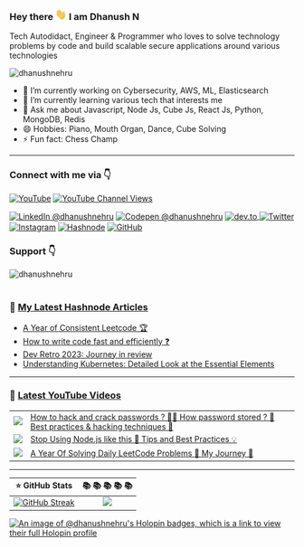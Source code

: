 ### <p>Hey there <img src="https://raw.githubusercontent.com/DhanushNehru/DhanushNehru/master/assets/wave.gif" width="20px" height="20px"/> I am Dhanush N</p> 

Tech Autodidact, Engineer & Programmer who loves to solve technology problems by code and build scalable secure applications around various technologies

<p align="left"> <img src="https://komarev.com/ghpvc/?username=dhanushnehru&label=Profile%20views&color=0e75b6&style=flat" alt="dhanushnehru" /> </p>

- 🔭 I’m currently working on Cybersecurity, AWS, ML, Elasticsearch
- 🌱 I’m currently learning various tech that interests me
- 💬 Ask me about Javascript, Node Js, Cube Js, React Js, Python, MongoDB, Redis
- 😄 Hobbies: Piano, Mouth Organ, Dance, Cube Solving
- ⚡ Fun fact: Chess Champ

---

### Connect with me via 👇
<p align="left">

[![YouTube](https://img.shields.io/badge/YouTube-%23FF0000.svg?style=for-the-badge&logo=YouTube&logoColor=white)](https://youtube.com/@dhanushnehru/?sub_confirmation=1)
[![YouTube Channel Views](https://img.shields.io/youtube/channel/views/UCkPSG_rUGJqAXmcajZ0mNMw)](https://youtube.com/@dhanushnehru/?sub_confirmation=1)

<a href="https://www.linkedin.com/in/dhanushnehru/"><img alt="LinkedIn @dhanushnehru" align="center" src="https://img.shields.io/badge/LINKEDIN-gray.svg?colorA=6A788D&colorB=0072b1&style=for-the-badge" /></a>
<a href="https://codepen.io/dhanushnehru" target="blank"><img alt="Codepen @dhanushnehru" align="center" src="https://img.shields.io/badge/CODEPEN-gray.svg?colorA=FF5733&colorB=152437&style=for-the-badge" /></a>
<a href="https://dev.to/dhanushnehru" target="blank"><img align="center" src="https://img.shields.io/badge/DEV.TO-black.svg?colorA=F6F8FA&colorB=80DBDD&style=for-the-badge" alt="dev.to"/>
<a href="https://twitter.com/Dhanush_Nehru" target="blank"><img alt="Twitter" align="center" src="https://img.shields.io/badge/TWITTER-blue.svg?colorA=12A4DB&colorB=1D9BF0&style=for-the-badge" /></a>
<a href="https://instagram.com/dhanush_nehru" target="blank"><img alt="Instagram" align="center" src="https://img.shields.io/badge/INSTAGRAM-gray.svg?colorA=E4405F&colorB=d62976&style=for-the-badge" /></a>
<a href="https://hashnode.com/@dhanushnehru"><img alt="Hashnode" align="center" src="https://img.shields.io/badge/HASHNODE-gray.svg?colorA=2962FF&colorB=2962FF&style=for-the-badge" title="Hashnode"/></a>
<a href="https://github.com/DhanushNehru"><img alt="GitHub" align="center" src="https://img.shields.io/badge/GITHUB-gray.svg?colorA=f5f5f5&colorB=4078c0&style=for-the-badge" title="GitHub"/></a>
</p>

### Support 👇
<p><a href="https://ko-fi.com/dhanushnehru"> <img align="left" src="https://cdn.buymeacoffee.com/buttons/v2/default-yellow.png" height="40" width="210" alt="dhanushnehru" /></a></p>

<br></br>

<!-- **📕 Latest dev.to posts [@dhanushnehru](https://dev.to/dhanushnehru)** -->
<!-- DEVTO-BLOG-LIST:START -->
<!-- DEVTO-BLOG-LIST:END --> 

### 📕 [My Latest Hashnode Articles](https://hashnode.com/@dhanushnehru)
<!-- HASHNODE-BLOG-LIST:START -->
- [A Year of Consistent Leetcode 🏆](https://dhanushnehru.hashnode.dev/a-year-of-consistent-leetcode)
- [How to write code fast and efficiently ❓](https://dhanushnehru.hashnode.dev/how-to-write-code-fast-and-efficiently)
- [Dev Retro 2023: Journey in review](https://dhanushnehru.hashnode.dev/dev-retro-2023-journey-in-review)
- [Understanding Kubernetes: Detailed Look at the Essential Elements](https://dhanushnehru.hashnode.dev/understanding-kubernetes-detailed-look-at-the-essential-elements)
<!-- HASHNODE-BLOG-LIST:END -->

---

### 🎥 [Latest YouTube Videos](https://youtube.com/@dhanushnehru?sub_confirmation=1)
<table>
<!-- YOUTUBE-VIDEOS-LIST:START --><tr><td><a href="https://www.youtube.com/watch?v=WczdLPXP8zQ"><img width="140px" src="https://i.ytimg.com/vi/WczdLPXP8zQ/mqdefault.jpg"></a></td>
<td><a href="https://www.youtube.com/watch?v=WczdLPXP8zQ">How to hack and crack passwords ? 🧛‍♂️ How password stored ? 🌈 Best practices &amp; hacking techniques 🖤</a><br/></td></tr>
<tr><td><a href="https://www.youtube.com/watch?v=H3r_lIBxaA4"><img width="140px" src="https://i.ytimg.com/vi/H3r_lIBxaA4/mqdefault.jpg"></a></td>
<td><a href="https://www.youtube.com/watch?v=H3r_lIBxaA4">Stop Using Node.js like this 🚫 Tips and Best Practices 💡</a><br/></td></tr>
<tr><td><a href="https://www.youtube.com/watch?v=J-hDaEU8smE"><img width="140px" src="https://i.ytimg.com/vi/J-hDaEU8smE/mqdefault.jpg"></a></td>
<td><a href="https://www.youtube.com/watch?v=J-hDaEU8smE">A Year Of Solving Daily LeetCode Problems 🧠 My Journey 🚀</a><br/></td></tr>
<!-- YOUTUBE-VIDEOS-LIST:END -->
</table>

---

:star: GitHub Stats       |  📚  📚  📚  📚  📚
:------------------------:|:----------------------: 
[![GitHub Streak](https://streak-stats.demolab.com/?user=DhanushNehru)](https://git.io/streak-stats) | ![](https://github-readme-stats.vercel.app/api/top-langs/?username=DhanushNehru&theme=dracula&hide_border=true&include_all_commits=true&count_private=true&layout=compact)
 
[![An image of @dhanushnehru's Holopin badges, which is a link to view their full Holopin profile](https://holopin.me/dhanushnehru)](https://holopin.io/@dhanushnehru)
